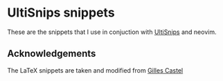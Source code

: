 # UltiSnips snippets

These are the snippets that I use in conjuction with
[UltiSnips](https://github.com/sirver/UltiSnips) and neovim.

## Acknowledgements

The LaTeX snippets are taken and modified from [Gilles
Castel](https://github.com/gillescastel/latex-snippets)
